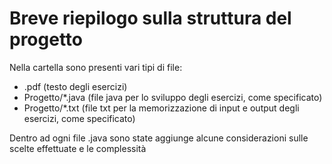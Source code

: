 # Breve riepilogo sulla struttura del progetto

Nella cartella sono presenti vari tipi di file:

* .pdf (testo degli esercizi)
* Progetto/\*.java (file java per lo sviluppo degli esercizi, come specificato)
* Progetto/\*.txt (file txt per la memorizzazione di input e output degli esercizi, come specificato)

Dentro ad ogni file .java sono state aggiunge alcune considerazioni sulle scelte effettuate e le complessità

